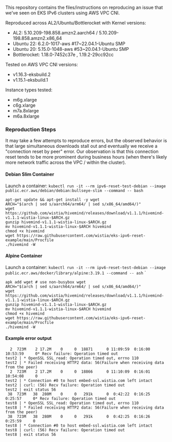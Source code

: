 This repository contains the files/instructions on reproducing an issue that we've seen on EKS IPv6 clusters using AWS VPC CNI.

Reproduced across AL2/Ubuntu/Bottlerocket with Kernel versions:
- AL2: 5.10.209-198.858.amzn2.aarch64 / 5.10.209-198.858.amzn2.x86_64
- Ubuntu 22: 6.2.0-1017-aws #17~22.04.1-Ubuntu SMP
- Ubuntu 20: 5.15.0-1048-aws #53~20.04.1-Ubuntu SMP
- Bottlerocket: 1.18.0-7452c37e , 1.19.2-29cc92cc

Tested on AWS VPC CNI versions:
- v1.16.3-eksbuild.2
- v1.15.1-eksbuild.1

Instance types tested:
- m6g.xlarge
- c6g.xlarge
- m7a.8xlarge
- m6a.8xlarge

### Reproduction Steps

It may take a few attempts to reproduce errors, but the observed behavior is that large simultaneous downloads stall out and eventually we receive a "connection reset by peer" error. Our observation is that this connection reset tends to be more prominent during business hours (when there's likely more network traffic across the VPC / within the cluster).

#### Debian Slim Container

Launch a container:  `kubectl run -it --rm ipv6-reset-test-debian --image public.ecr.aws/debian/debian:bullseye-slim --command -- bash`

```
apt-get update && apt-get install -y wget
ARCH="$(arch | sed s/aarch64/arm64/ | sed s/x86_64/amd64/)"
wget https://github.com/wistia/hivemind/releases/download/v1.1.1/hivemind-v1.1.1-wistia-linux-$ARCH.gz
gunzip hivemind-v1.1.1-wistia-linux-$ARCH.gz
mv hivemind-v1.1.1-wistia-linux-$ARCH hivemind
chmod +x hivemind
wget https://raw.githubusercontent.com/wistia/eks-ipv6-reset-example/main/Procfile
./hivemind -W
```

#### Alpine Container

Launch a container: `kubectl run -it --rm ipv6-reset-test-debian --image public.ecr.aws/docker/library/alpine:3.19.1 --command -- ash`
`

```
apk add wget # use non-busybox wget
ARCH="$(arch | sed s/aarch64/arm64/ | sed s/x86_64/amd64/)"
wget https://github.com/wistia/hivemind/releases/download/v1.1.1/hivemind-v1.1.1-wistia-linux-$ARCH.gz
gunzip hivemind-v1.1.1-wistia-linux-$ARCH.gz
mv hivemind-v1.1.1-wistia-linux-$ARCH hivemind
chmod +x hivemind
wget https://raw.githubusercontent.com/wistia/eks-ipv6-reset-example/main/Procfile
./hivemind -W
```


#### Example error output

```
  2  723M    2 17.2M    0     0  18871      0 11:09:59  0:16:00 10:53:59     0* Recv failure: Operation timed out
test2 | * OpenSSL SSL_read: Operation timed out, errno 110
test2 | * Failed receiving HTTP2 data: 56(Failure when receiving data from the peer)
  2  723M    2 17.2M    0     0  18866      0 11:10:09  0:16:01 10:54:08     0
test2 | * Connection #0 to host embed-ssl.wistia.com left intact
test2 | curl: (56) Recv failure: Operation timed out
test2 | exit status 56
 38  723M   38  280M    0     0   291k      0  0:42:22  0:16:25  0:25:57     0* Recv failure: Operation timed out
test8 | * OpenSSL SSL_read: Operation timed out, errno 110
test8 | * Failed receiving HTTP2 data: 56(Failure when receiving data from the peer)
 38  723M   38  280M    0     0   291k      0  0:42:25  0:16:26  0:25:59     0
test8 | * Connection #0 to host embed-ssl.wistia.com left intact
test8 | curl: (56) Recv failure: Operation timed out
test8 | exit status 56
```
